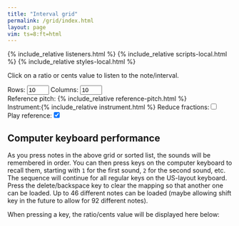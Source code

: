 ```yaml
---
title: "Interval grid"
permalink: /grid/index.html
layout: page
vim: ts=8:ft=html
---
```


{% include_relative listeners.html %}
{% include_relative scripts-local.html %}
{% include_relative styles-local.html %}

<p>
	Click on a ratio or cents value to listen to the note/interval.
</p>

<nobr><label for="rows">Rows:&nbsp;</label><input id="rows" value="10" size="3"></nobr>
<nobr><label for="columns">Columns:&nbsp;</label><input id="columns" value="10" size="3"></nobr>
<nobr><label for="reference">Reference&nbsp;pitch:&nbsp;</label>{% include_relative reference-pitch.html %}</nobr>
<nobr><label for="reference">Instrument:</label>{% include_relative instrument.html %}</nobr>
<nobr><label for="reduce">Reduce&nbsp;fractions:</label><input id="reduce" type="checkbox"></nobr>
<nobr><label for="playref">Play&nbsp;reference:</label><input id="playref" checked type="checkbox"></nobr>

<div id="grid"></div>


<h2> Computer keyboard performance </h2>

As you press notes in the above grid or sorted list, the sounds
will be remembered in order.  You can then press keys on the computer
keyboard to recall them, starting with `1` for the first sound, `2`
for the second sound, etc.  The sequence will continue for all regular
keys on the US-layout keyboard.  Press the delete/backspace key to clear
the mapping so that another one can be loaded.  Up to 46 different notes
can be loaded (maybe allowing shift key in the future to allow for 92
different notes).

When pressing a key, the ratio/cents value will be displayed here below:

<div style="font-size: 3em; font-weight: bold;" id="notename"></div>

<div style="font-size: 0.5em;" id="notemappng"></div>

<textarea style="display:none; margin-top:100px; min-height:100px; min-width:300px; font-size: 0.75em !important; font: Courier; tab-size:12;" id="ratioscore"></textarea>


